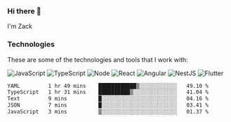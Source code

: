 ### Hi there 👋
I'm Zack

### Technologies
These are some of the technologies and tools that I work with:

![JavaScript](https://img.shields.io/badge/JavaScript-323330.svg?logo=javascript&logoColor=F7DF1E) 
![TypeScript](https://img.shields.io/badge/TypeScript-007ACC.svg?logo=typescript&logoColor=white) 
![Node](https://img.shields.io/badge/Node.js-43853D.svg?logo=node.js&logoColor=white)
![React](https://img.shields.io/badge/React-20232a.svg?logo=react&logoColor=61DAFB) 
![Angular](https://img.shields.io/badge/Angular-E23237.svg?logo=angularjs&logoColor=white)
![NestJS](https://img.shields.io/badge/NestJS-E0234E?logo=nestjs&logoColor=white)
![Flutter](https://img.shields.io/badge/Flutter-02569B.svg?logo=flutter&logoColor=white)

<!--START_SECTION:waka-->

```txt
YAML         1 hr 49 mins    ████████████▒░░░░░░░░░░░░   49.10 %
TypeScript   1 hr 31 mins    ██████████▒░░░░░░░░░░░░░░   41.04 %
Text         9 mins          █░░░░░░░░░░░░░░░░░░░░░░░░   04.16 %
JSON         7 mins          █░░░░░░░░░░░░░░░░░░░░░░░░   03.41 %
JavaScript   3 mins          ▒░░░░░░░░░░░░░░░░░░░░░░░░   01.37 %
```

<!--END_SECTION:waka-->
